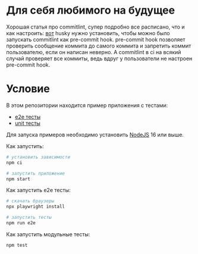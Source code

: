 # Для себя любимого на будущее

Хорошая статья про commitlint, супер подробно все расписано, что и как настроить: [вот](https://techrocks.ru/2021/12/02/commit-messages-with-commitlint/)
husky нужно установить, чтобы можно было запускать commitlint как pre-commit hook.
pre-commit hook позволяет проверить сообщение коммита до самого коммита и запретить коммит пользователю, если он написан неверно.
А commitlint в ci на всякий случай проверяет все коммиты, ведь вдруг у пользователи не настроен pre-commit hook.

# Условие

В этом репозитории находится пример приложения с тестами:

- [e2e тесты](e2e/example.spec.ts)
- [unit тесты](src/example.test.tsx)

Для запуска примеров необходимо установить [NodeJS](https://nodejs.org/en/download/) 16 или выше.

Как запустить:

```sh
# установить зависимости
npm ci

# запустить приложение
npm start
```

Как запустить e2e тесты:

```sh
# скачать браузеры
npx playwright install

# запустить тесты
npm run e2e
```

Как запустить модульные тесты:

```sh
npm test
```
